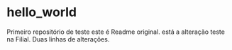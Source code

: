 # hello_world
Primeiro repositório de teste
este é Readme original.
está a alteração teste na Filial.
Duas linhas de alterações.
